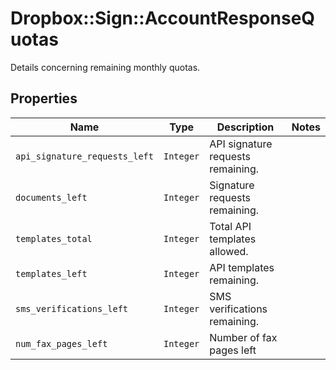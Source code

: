 # Dropbox::Sign::AccountResponseQuotas

Details concerning remaining monthly quotas.

## Properties

| Name | Type | Description | Notes |
| ---- | ---- | ----------- | ----- |
| `api_signature_requests_left` | ```Integer``` |  API signature requests remaining.  |  |
| `documents_left` | ```Integer``` |  Signature requests remaining.  |  |
| `templates_total` | ```Integer``` |  Total API templates allowed.  |  |
| `templates_left` | ```Integer``` |  API templates remaining.  |  |
| `sms_verifications_left` | ```Integer``` |  SMS verifications remaining.  |  |
| `num_fax_pages_left` | ```Integer``` |  Number of fax pages left  |  |

